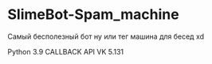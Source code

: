 # SlimeBot-Spam_machine
Самый бесполезный бот ну или тег машина для бесед xd

Python 3.9
CALLBACK API VK 5.131
